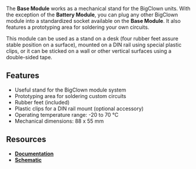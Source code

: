 The **Base Module** works as a mechanical stand for the BigClown units. With the exception of the **Battery Module**, you can plug any other BigClown module into a standardized socket available on the **Base Module**. It also features a prototyping area for soldering your own circuits.

This module can be used as a stand on a desk (four rubber feet assure stable position on a surface), mounted on a DIN rail using special plastic clips, or it can be sticked on a wall or other vertical surfaces using a double-sided tape.

## Features

* Useful stand for the BigClown module system
* Prototyping area for soldering custom circuits
* Rubber feet (included)
* Plastic clips for a DIN rail mount (optional accessory)
* Operating temperature range: -20 to 70 °C
* Mechanical dimensions: 88 x 55 mm

## Resources

* [**Documentation**](https://www.bigclown.com/doc/hardware/about-base-module/)
* [**Schematic**](https://github.com/bigclownlabs/bc-hardware/tree/master/out/bc-module-base)
